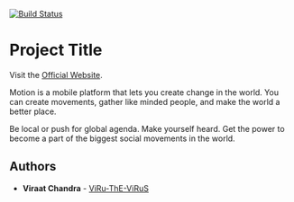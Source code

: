 [![Build Status](https://travis-ci.org/ViRu-ThE-ViRuS/Motion.svg?branch=master)](https://travis-ci.org/ViRu-ThE-ViRuS/Motion)

# Project Title

Visit the [Official Website](https://www.motionapp.info).

Motion is a mobile platform that lets you create change in the world. 
You can create movements, gather like minded people, and make the world a better place.

Be local or push for global agenda. Make yourself heard. Get the power to become a part of the biggest social movements in the world.

## Authors

* **Viraat Chandra** - [ViRu-ThE-ViRuS](https://github.com/ViRu-ThE-ViRuS/)

